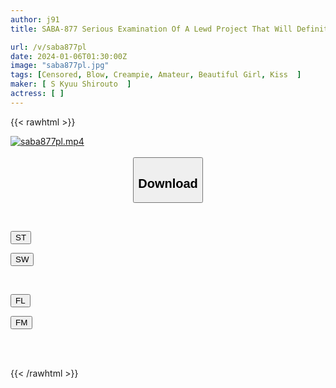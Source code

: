 ```yaml
---
author: j91
title: SABA-877 Serious Examination Of A Lewd Project That Will Definitely Get You Banned! Insertion OK, Girls In Heat Get Creampied Without Permission! Vol.02

url: /v/saba877pl
date: 2024-01-06T01:30:00Z
image: "saba877pl.jpg"
tags: [Censored, Blow, Creampie, Amateur, Beautiful Girl, Kiss	]
maker: [ S Kyuu Shirouto  ]
actress: [ ]
---
```



{{< rawhtml >}}

<div class="video" data-videoid="kgp6B91QJOUOo7b">
    <a href="javascript:;">
        <img src="/v/saba877pl/saba877pl.jpg" width="WIDTH" height="HEIGHT" alt="saba877pl.mp4" loading="lazy">
    </a>
</div>

<script type="text/javascript" src="https://j91.asia/asset/on-demand-st.js"></script>

<br>
  <link rel="stylesheet" href="https://j91.asia/asset/bs5.css">
  
  <center>
  <button class="btn btn-primary" type="button" data-bs-toggle="collapse" data-bs-target=".multi-collapse" aria-expanded="false" aria-controls="multiCollapseExample1 multiCollapseExample2"><h2>Download</h2></button></center>
</p>
<div class="row">
  <div class="col">
    <div class="collapse multi-collapse" id="multiCollapseExample1">
      <div class="card card-body">
	      	      <br>
<div class="buttons">  
<p><a href="https://streamtape.to/v/kgp6B91QJOUOo7b" target="_blank"><button class="btn-hover color-3"><i class="fa fa-download"></i> ST</button></a></p>
<p><a href="https://flaswish.com/43jzxkt7eaqz" target="_blank"><button class="btn-hover color-2"><i class="fa fa-download"></i> SW</button></a></p></div>
    </div>
  </div>
</div>
  <div class="col">
    <div class="collapse multi-collapse" id="multiCollapseExample2">
      <div class="card card-body">
	      <br>
<div class="buttons">
<p><a href="javascript:;" target="_blank"><button class="btn-hover color-9"><i class="fa fa-download"></i> FL</button></a></p>
<p><a href="javascript:;" target="_blank"><button class="btn-hover color-8"><i class="fa fa-download"></i> FM</button></a></p></div>
<br><br>
      </div>
    </div>
  </div>
</div>

{{< /rawhtml >}}